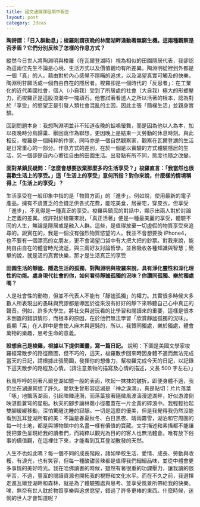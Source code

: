 ```yaml
---
title: 國文通識課程期中報告
layout: post
category: Ideas
---
```

**陶詩謂：「日入群動息」；梭羅則謂夜晚的林間湖畔湧動著無窮生機。這兩種觀察是否矛盾？它們分別反映了怎樣的作息方式？**

縱然今日世人將陶淵明與梭羅（在瓦爾登湖時）視為相似的田園隱居代表，我卻認為這兩位先生不論是心境、生活方式以及價值觀均有所差異。陶淵明從裡到外都是一個「真」的人。藉由對於內心感覺不隱瞞的追求，以及渴望真實可觸及的快樂，陶淵明甘願活成一個自由自在的隱居者。梭羅卻是一個時代的「反思者」：在工業化的近代美國社會，個人（小自我）受到了所居處的社會（大自我）極大的形塑壓力，而梭羅正是這股浪潮中一塊頑石。他嘗試著看透人之所以活著的根本，認為對於「享受」的慾望正是引發人類社會混亂的主因，因此主張「簡樸生活」並親身實驗。

回到問題本身：我想陶淵明並非不知道夜晚的蛙鳴螢舞，而是因為他以人為本，加以夜晚時分鳥歸巢、獸回窩作為聯想，更因晚上是結束一天勞動的休息時刻。與此相反，梭羅是一個純粹的作家，同時亦是一個自然觀察家，觀察在瓦爾登湖的生活是日常重心的一部分。作息方式的差別，在於一個是以實驗的方式體驗隱居的生活，另一個卻是自內心嚮往自由的田園生活。出發點有所不同，態度也隨之改變。

**面對某鎮民疑問：「怎麼會想要放棄那麼多的生活享受？」梭羅直言：「我當然也很喜歡生活上的享受。」這「生活上的享受」意何所指？對你來說，什麼樣的情境稱得上「生活上的享受」？**

生活享受在一般印象中指的是「物質方面」的「進步」。例如說，使用最新的電子產品，擁有不虞匱乏的金錢足供各式花費，能吃美食，居豪宅，穿皮衣。但享受「進步」，不見得是一種真正的享受。梭羅與鎮民的對話中，顯示出兩人對於討論上定義的差異。或許對於梭羅來說，「真正活著」便是一種最美麗的享受，體驗不同的人生，無論是隱居或是融入人群。這些，是值得放棄一切虛假的物質享受來追尋的。說實在的，我是一個沒有強烈物質慾望的人。我並不會想要換 iPhone4，也不要有一個漂亮的女朋友，更不會渴望口袋中有大把大把的鈔票。對我來說，能夠自由自在的體會時光流逝，與三兩好友討論哲學，並且吸收各種知識與智慧；簡單的說，就是活的真實快樂，那才是生活真正的享受

**田園生活的靜謐、隱逸生活的孤獨，對陶淵明與梭羅來說，具有淨化靈性和深化理性的功能。處身現代社會的你，如何看待靜謐孤獨的況味？你讚同孤獨、樂於獨處嗎？**

人是社會性的動物，但並不代表人不能有「靜謐孤獨」的權力。其實很多時候大多數人所表現出的愚昧與荒謬都是導因於從來沒有好好的靜下來聆聽自己心中真正的聲音。例如，許多大學生，將社交與遊玩看的比學習和閱讀來的重要，這樣是很本末倒置的錯誤情形，而根本的原因，在於他們無法學習「欣賞靜謐孤獨的況味」。長期「呆」在人群中是會使人麻木與遲鈍的，所以，我贊同獨處，樂於獨處，體會萬物的樂趣，思考生命的意義。

**設想自己是梭羅，根據以下提供圖畫，寫一篇日記。** 說明：下圖是美國文學家梭羅經常散步的路徑簡圖，但不巧的，這天，梭羅散步回來時因身體不適而無法完成當天的日記，請根據此張簡圖，發揮你的想像力，幫梭羅完成今天的日記，以記錄下這天散步的路程及心情。（請注意景物的描寫及心情的描述，文長 500 字左右）」

秋風呼呼的刮著凡爾登湖如鏡一般的表面，吹起一抹抹的皺折。即便身體不適，我仍坐在湖邊冥想了許久。愛默生曾形容這湖是「神之淚滴」，真是貼切：片片落葉「啄」地飄落湖面，引起陣陣漣漪，而落葉接著隨微風波濤漫遊湖畔，好似游渡倒映湛藍蒼穹的星船。秋天的腳步讓林蔭小徑覆蓋在一片金黃的碎浪中。我輕輕抬起雙腳緩緩移動，深怕驚醒沈睡的寂靜。一切是這麼的優美，但是我覺得我仍然沒能看到瓦耳登湖所有的美：不論是春夏秋冬、白日黑夜、晴雨霧雪，湖泊和它周圍的每一吋土地，都是與博物館中的名畫一樣有價值的寶藏。文字描述和素描都不能讓我把景色呈現給我的讀者們，而純粹以觀光為目的的客人也無法體會。唯有放下俗事的價值觀，在這裡住下來，才能看到瓦耳登湖散發的天然。

人生不也如此嗎？每一個不同的成長階段，諸如學校生活、愛情、成長、勞動與收穫，有淚光，也有笑容，但每一種酸甜苦辣都是值得我們細細品味，並從中體會更多事情的美好時光。我在哈佛讀書的時候，雖然有著很重的功課壓力，讓我讀的很辛苦，不過，豐富的閱讀資源也開拓我的視野和文化水平。而在不久之前，我選擇走進瓦爾登湖畔和森林，就是為了體驗獨處與思考、並享受風景所帶給我的快樂。唉，無奈有世人耽於物質享樂與追求慾望，錯過了許多更棒的東西。什麼時候，迷惘的世人才會知道呢？
